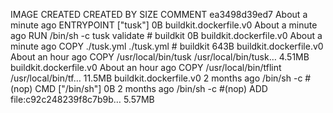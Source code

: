 IMAGE               CREATED              CREATED BY                                      SIZE                COMMENT
ea3498d39ed7        About a minute ago   ENTRYPOINT ["tusk"]                             0B                  buildkit.dockerfile.v0
<missing>           About a minute ago   RUN /bin/sh -c tusk validate # buildkit         0B                  buildkit.dockerfile.v0
<missing>           About a minute ago   COPY ./tusk.yml ./tusk.yml # buildkit           643B                buildkit.dockerfile.v0
<missing>           About an hour ago    COPY /usr/local/bin/tusk /usr/local/bin/tusk…   4.51MB              buildkit.dockerfile.v0
<missing>           About an hour ago    COPY /usr/local/bin/tflint /usr/local/bin/tf…   11.5MB              buildkit.dockerfile.v0
<missing>           2 months ago         /bin/sh -c #(nop)  CMD ["/bin/sh"]              0B
<missing>           2 months ago         /bin/sh -c #(nop) ADD file:c92c248239f8c7b9b…   5.57MB
